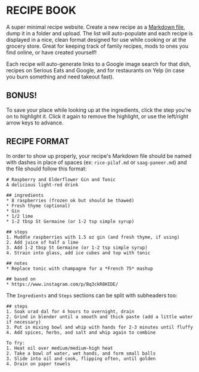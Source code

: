 # RECIPE BOOK

A super minimal recipe website. Create a new recipe as a [Markdown file](https://daringfireball.net/projects/markdown), dump it in a folder and upload. The list will auto-populate and each recipe is displayed in a nice, clean format designed for use while cooking or at the grocery store. Great for keeping track of family recipes, mods to ones you find online, or have created yourself!

Each recipe will auto-generate links to a Google image search for that dish, recipes on Serious Eats and Google, and for restaurants on Yelp (in case you burn something and need takeout fast).

## BONUS!  
To save your place while looking up at the ingredients, click the step you're on to highlight it. Click it again to remove the highlight, or use the left/right arrow keys to advance.

## RECIPE FORMAT  
In order to show up properly, your recipe's Markdown file should be named with dashes in place of spaces (ex: `rice-pilaf.md` or `saag-paneer.md`) and the file should follow this format:

	# Raspberry and Elderflower Gin and Tonic
	A delicious light-red drink

	## ingredients
	* 8 raspberries (frozen ok but should be thawed)  
	* Fresh thyme (optional)  
	* Gin  
	* 1/2 lime  
	* 1-2 tbsp St Germaine (or 1-2 tsp simple syrup)  

	## steps
	1. Muddle raspberries with 1.5 oz gin (and fresh thyme, if using)  
	2. Add juice of half a lime  
	3. Add 1-2 tbsp St Germaine (or 1-2 tsp simple syrup)  
	4. Strain into glass, add ice cubes and top with tonic 

	## notes
	* Replace tonic with champagne for a *French 75* mashup   

	## based on
	* https://www.instagram.com/p/Bq3ckR8HIDE/

The `Ingredients` and `Steps` sections can be split with subheaders too:

	## steps
	1. Soak urad dal for 4 hours to overnight, drain  
	2. Grind in blender until a smooth and thick paste (add a little water if necessary)  
	3. Put in mixing bowl and whip with hands for 2-3 minutes until fluffy  
	4. Add spices, herbs, and salt and whip again to combine  

	To fry:
	1. Heat oil over medium/medium-high heat  
	2. Take a bowl of water, wet hands, and form small balls  
	3. Slide into oil and cook, flipping often, until golden  
	4. Drain on paper towels  

